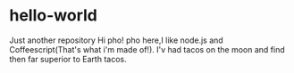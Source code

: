 # hello-world
Just another repository
Hi pho!
pho here,I like node.js and Coffeescript(That's what i'm made of!).
I'v had tacos on the moon and find then far superior to Earth tacos.
